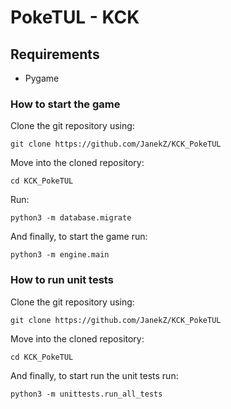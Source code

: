 # PokeTUL - KCK

## Requirements
- Pygame

### How to start the game
Clone the git repository using:
```
git clone https://github.com/JanekZ/KCK_PokeTUL
```

Move into the cloned repository:
```
cd KCK_PokeTUL
```

Run:
```
python3 -m database.migrate
```

And finally, to start the game run:
```
python3 -m engine.main
```

### How to run unit tests
Clone the git repository using:
```
git clone https://github.com/JanekZ/KCK_PokeTUL
```

Move into the cloned repository:
```
cd KCK_PokeTUL
```

And finally, to start run the unit tests run:
```
python3 -m unittests.run_all_tests
```
